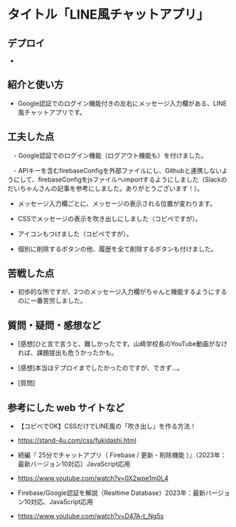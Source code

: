 # タイトル「LINE風チャットアプリ」

## デプロイ

 - 
 
## 紹介と使い方

  - Google認証でのログイン機能付きの左右にメッセージ入力欄がある、LINE風チャットアプリです。

## 工夫した点

　- Google認証でのログイン機能（ログアウト機能も）を付けました。

　- APIキーを含むfirebaseConfigを外部ファイルにし、Githubと連携しないようにして、firebaseConfigをjsファイルへimportするようにしました（Slackのだいちゃんさんの記事を参考にしました。ありがとうございます！）。

  - メッセージ入力欄ごとに、メッセージの表示される位置が変わります。

  - CSSでメッセージの表示を吹き出しにしました（コピペですが）。
  
  - アイコンもつけました（コピペですが）。

  - 個別に削除するボタンの他、履歴を全て削除するボタンも付けました。

## 苦戦した点

  - 初歩的な所ですが、2つのメッセージ入力欄がちゃんと機能するようにするのに一番苦労しました。

## 質問・疑問・感想など

  - [感想]ひと言で言うと、難しかったです。山崎学校長のYouTube動画がなければ、課題提出も危うかったかも。

  - [感想]本当はデプロイまでしたかったのですが、できず…。

  - [質問]

## 参考にした web サイトなど

  - 【コピペでOK】CSSだけでLINE風の「吹き出し」を作る方法！
  - https://stand-4u.com/css/fukidashi.html
  
  - 続編『 25分でチャットアプリ（ Firebase / 更新・削除機能 ）』（2023年：最新バージョン10対応）JavaScript応用
  - https://www.youtube.com/watch?v=0X2wpe1m0L4

  - Firebase/Google認証を解説（Realtime Database）2023年：最新バージョン10対応、JavaScript応用
  - https://www.youtube.com/watch?v=D47A-t_Ng5s
